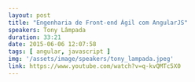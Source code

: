 ```yaml
---
layout: post
title: "Engenharia de Front-end Ágil com AngularJS"
speakers: Tony Lâmpada
duration: 33:21
date: 2015-06-06 12:07:58
tags: [ angular, javascript ]
img: '/assets/image/speakers/tony_lampada.jpeg'
link: https://www.youtube.com/watch?v=q-kvQMTc5X0
---
```

